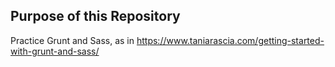 ## Purpose of this Repository

Practice Grunt and Sass, as in https://www.taniarascia.com/getting-started-with-grunt-and-sass/
